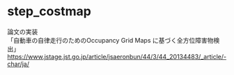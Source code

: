 # step_costmap　
論文の実装  
「自動車の自律走行のためのOccupancy Grid Maps に基づく全方位障害物検出」  
https://www.jstage.jst.go.jp/article/jsaeronbun/44/3/44_20134483/_article/-char/ja/
